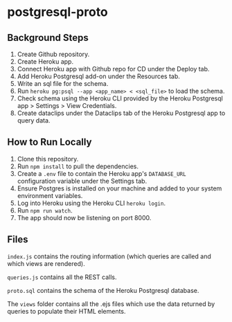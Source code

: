 # postgresql-proto
## Background Steps
1. Create Github repository.
2. Create Heroku app.
3. Connect Heroku app with Github repo for CD under the Deploy tab.
4. Add Heroku Postgresql add-on under the Resources tab.
5. Write an sql file for the schema.
6. Run ```heroku pg:psql --app <app_name> < <sql_file>``` to load the schema.
7. Check schema using the Heroku CLI provided by the Heroku Postgresql app > Settings > View Credentials.
8. Create dataclips under the Dataclips tab of the Heroku Postgresql app to query data.


## How to Run Locally
1. Clone this repository.
2. Run ```npm install``` to pull the dependencies.
3. Create a ```.env``` file to contain the Heroku app's ```DATABASE_URL``` configuration variable under the Settings tab.
4. Ensure Postgres is installed on your machine and added to your system environment variables.
5. Log into Heroku using the Heroku CLI ```heroku login```.
6. Run ```npm run watch```.
7. The app should now be listening on port 8000.


## Files

```index.js``` contains the routing information (which queries are called and which views are rendered).

```queries.js``` contains all the REST calls.

```proto.sql``` contains the schema of the Heroku Postgresql database.

The ```views``` folder contains all the .ejs files which use the data returned by queries to populate their HTML elements.
